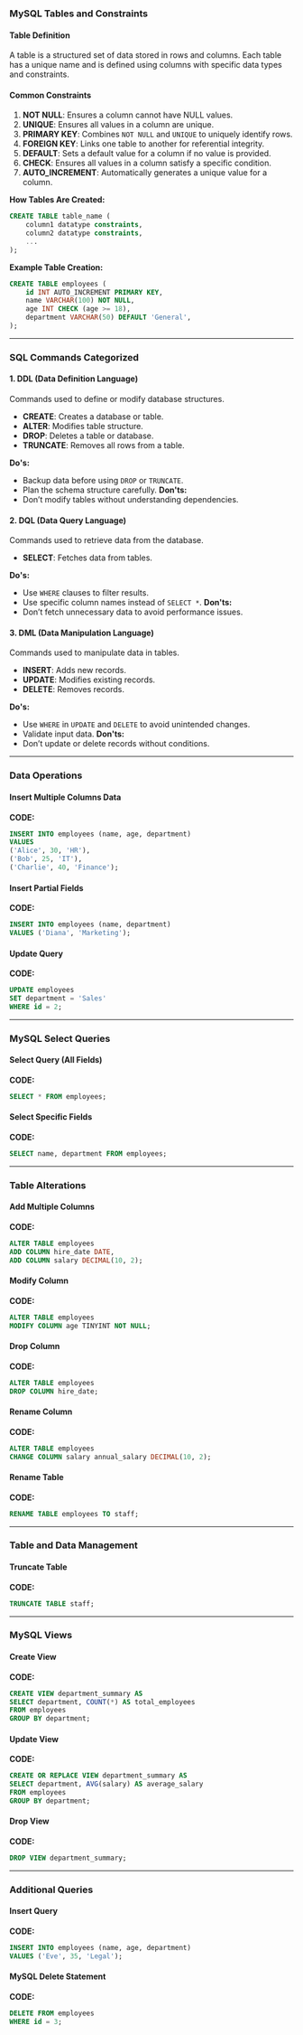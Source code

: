 ### MySQL Tables and Constraints

#### Table Definition
A table is a structured set of data stored in rows and columns. Each table has a unique name and is defined using columns with specific data types and constraints.

#### Common Constraints
1. **NOT NULL**: Ensures a column cannot have NULL values.
2. **UNIQUE**: Ensures all values in a column are unique.
3. **PRIMARY KEY**: Combines `NOT NULL` and `UNIQUE` to uniquely identify rows.
4. **FOREIGN KEY**: Links one table to another for referential integrity.
5. **DEFAULT**: Sets a default value for a column if no value is provided.
6. **CHECK**: Ensures all values in a column satisfy a specific condition.
7. **AUTO_INCREMENT**: Automatically generates a unique value for a column.

**How Tables Are Created:**
```sql
CREATE TABLE table_name (
    column1 datatype constraints,
    column2 datatype constraints,
    ...
);
```

**Example Table Creation:**
```sql
CREATE TABLE employees (
    id INT AUTO_INCREMENT PRIMARY KEY,
    name VARCHAR(100) NOT NULL,
    age INT CHECK (age >= 18),
    department VARCHAR(50) DEFAULT 'General',
);
```
---

### SQL Commands Categorized

#### 1. **DDL (Data Definition Language)**
Commands used to define or modify database structures.
- **CREATE**: Creates a database or table.
- **ALTER**: Modifies table structure.
- **DROP**: Deletes a table or database.
- **TRUNCATE**: Removes all rows from a table.

**Do's:**
- Backup data before using `DROP` or `TRUNCATE`.
- Plan the schema structure carefully.
**Don'ts:**
- Don’t modify tables without understanding dependencies.

#### 2. **DQL (Data Query Language)**
Commands used to retrieve data from the database.
- **SELECT**: Fetches data from tables.

**Do's:**
- Use `WHERE` clauses to filter results.
- Use specific column names instead of `SELECT *`.
**Don'ts:**
- Don’t fetch unnecessary data to avoid performance issues.

#### 3. **DML (Data Manipulation Language)**
Commands used to manipulate data in tables.
- **INSERT**: Adds new records.
- **UPDATE**: Modifies existing records.
- **DELETE**: Removes records.

**Do's:**
- Use `WHERE` in `UPDATE` and `DELETE` to avoid unintended changes.
- Validate input data.
**Don'ts:**
- Don’t update or delete records without conditions.

---

### Data Operations

#### Insert Multiple Columns Data
**CODE:**
```sql
INSERT INTO employees (name, age, department)
VALUES
('Alice', 30, 'HR'),
('Bob', 25, 'IT'),
('Charlie', 40, 'Finance');
```

#### Insert Partial Fields
**CODE:**
```sql
INSERT INTO employees (name, department)
VALUES ('Diana', 'Marketing');
```

#### Update Query
**CODE:**
```sql
UPDATE employees
SET department = 'Sales'
WHERE id = 2;
```

---

### MySQL Select Queries

#### Select Query (All Fields)
**CODE:**
```sql
SELECT * FROM employees;
```

#### Select Specific Fields
**CODE:**
```sql
SELECT name, department FROM employees;
```

---

### Table Alterations

#### Add Multiple Columns
**CODE:**
```sql
ALTER TABLE employees
ADD COLUMN hire_date DATE,
ADD COLUMN salary DECIMAL(10, 2);
```

#### Modify Column
**CODE:**
```sql
ALTER TABLE employees
MODIFY COLUMN age TINYINT NOT NULL;
```

#### Drop Column
**CODE:**
```sql
ALTER TABLE employees
DROP COLUMN hire_date;
```

#### Rename Column
**CODE:**
```sql
ALTER TABLE employees
CHANGE COLUMN salary annual_salary DECIMAL(10, 2);
```

#### Rename Table
**CODE:**
```sql
RENAME TABLE employees TO staff;
```

---

### Table and Data Management

#### Truncate Table
**CODE:**
```sql
TRUNCATE TABLE staff;
```

---

### MySQL Views

#### Create View
**CODE:**
```sql
CREATE VIEW department_summary AS
SELECT department, COUNT(*) AS total_employees
FROM employees
GROUP BY department;
```

#### Update View
**CODE:**
```sql
CREATE OR REPLACE VIEW department_summary AS
SELECT department, AVG(salary) AS average_salary
FROM employees
GROUP BY department;
```

#### Drop View
**CODE:**
```sql
DROP VIEW department_summary;
```

---

### Additional Queries

#### Insert Query
**CODE:**
```sql
INSERT INTO employees (name, age, department)
VALUES ('Eve', 35, 'Legal');
```

#### MySQL Delete Statement
**CODE:**
```sql
DELETE FROM employees
WHERE id = 3;
```

